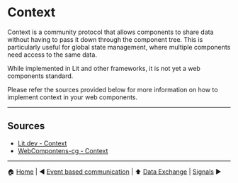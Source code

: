# Context

Context is a community protocol that allows components to share data without having to pass it down through the component tree. This is particularly useful for global state management, where multiple components need access to the same data.

While implemented in Lit and other frameworks, it is not yet a web components standard.

Please refer the sources provided below for more information on how to implement context in your web components.

---

## Sources

- [Lit.dev - Context](https://lit.dev/docs/data/context/)
- [WebCompontens-cg - Context](https://github.com/webcomponents-cg/community-protocols/blob/main/proposals/context.md)

---

:house: [Home](../README.md) | :arrow_backward: [Event based communication](./events-based-communication.md) | :arrow_up:
[Data Exchange](./README.md) | [Signals](./signals.md) :arrow_forward:
